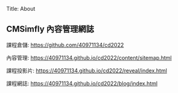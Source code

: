 Title: About

## CMSimfly 內容管理網誌

課程倉儲: <a href="https://github.com/40971134/cd2022">https://github.com/40971134/cd2022</a>

內容管理: <a href="https://40971134.github.io/cd2022/content/sitemap.html">https://40971134.github.io/cd2022/content/sitemap.html</a>

課程投影片: <a href="https://40971134.github.io/cd2022/reveal/index.html">https://40971134.github.io/cd2022/reveal/index.html</a>

課程網誌: <a href="https://40971134.github.io/cd2022/blog/index.html">https://40971134.github.io/cd2022/blog/index.html</a>








